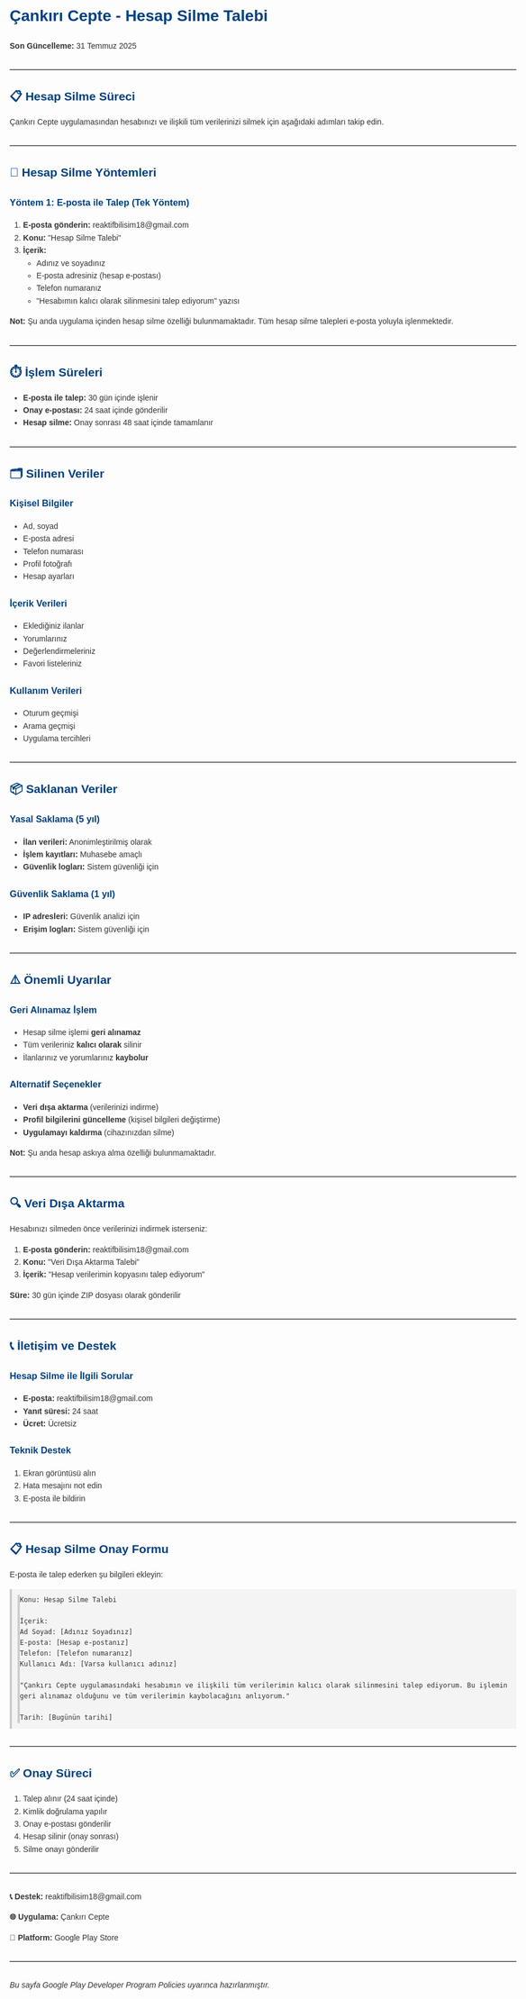 <!DOCTYPE html>
<html lang="tr">
<head>
  <meta charset="UTF-8">
  <meta name="viewport" content="width=device-width, initial-scale=1">
  <title>Çankırı Cepte - Hesap Silme Talebi</title>
  <style>
    body {
      font-family: Arial, sans-serif;
      line-height: 1.6;
      max-width: 900px;
      margin: 40px auto;
      padding: 0 20px;
      color: #333;
    }
    h1, h2, h3 {
      color: #004080;
    }
    code, pre {
      background-color: #f4f4f4;
      padding: 10px;
      display: block;
      white-space: pre-wrap;
      border-left: 4px solid #ccc;
    }
    hr {
      border: none;
      border-top: 1px solid #ccc;
      margin: 30px 0;
    }
  </style>
</head>
<body>

  <h1>Çankırı Cepte - Hesap Silme Talebi</h1>
  <p><strong>Son Güncelleme:</strong> 31 Temmuz 2025</p>

  <hr>

  <h2>📋 Hesap Silme Süreci</h2>
  <p>Çankırı Cepte uygulamasından hesabınızı ve ilişkili tüm verilerinizi silmek için aşağıdaki adımları takip edin.</p>

  <hr>

  <h2>🔄 Hesap Silme Yöntemleri</h2>
  <h3>Yöntem 1: E-posta ile Talep (Tek Yöntem)</h3>
  <ol>
    <li><strong>E-posta gönderin:</strong> reaktifbilisim18@gmail.com</li>
    <li><strong>Konu:</strong> "Hesap Silme Talebi"</li>
    <li><strong>İçerik:</strong>
      <ul>
        <li>Adınız ve soyadınız</li>
        <li>E-posta adresiniz (hesap e-postası)</li>
        <li>Telefon numaranız</li>
        <li>"Hesabımın kalıcı olarak silinmesini talep ediyorum" yazısı</li>
      </ul>
    </li>
  </ol>
  <p><strong>Not:</strong> Şu anda uygulama içinden hesap silme özelliği bulunmamaktadır. Tüm hesap silme talepleri e-posta yoluyla işlenmektedir.</p>

  <hr>

  <h2>⏱️ İşlem Süreleri</h2>
  <ul>
    <li><strong>E-posta ile talep:</strong> 30 gün içinde işlenir</li>
    <li><strong>Onay e-postası:</strong> 24 saat içinde gönderilir</li>
    <li><strong>Hesap silme:</strong> Onay sonrası 48 saat içinde tamamlanır</li>
  </ul>

  <hr>

  <h2>🗂️ Silinen Veriler</h2>
  <h3>Kişisel Bilgiler</h3>
  <ul>
    <li>Ad, soyad</li>
    <li>E-posta adresi</li>
    <li>Telefon numarası</li>
    <li>Profil fotoğrafı</li>
    <li>Hesap ayarları</li>
  </ul>

  <h3>İçerik Verileri</h3>
  <ul>
    <li>Eklediğiniz ilanlar</li>
    <li>Yorumlarınız</li>
    <li>Değerlendirmeleriniz</li>
    <li>Favori listeleriniz</li>
  </ul>

  <h3>Kullanım Verileri</h3>
  <ul>
    <li>Oturum geçmişi</li>
    <li>Arama geçmişi</li>
    <li>Uygulama tercihleri</li>
  </ul>

  <hr>

  <h2>📦 Saklanan Veriler</h2>
  <h3>Yasal Saklama (5 yıl)</h3>
  <ul>
    <li><strong>İlan verileri:</strong> Anonimleştirilmiş olarak</li>
    <li><strong>İşlem kayıtları:</strong> Muhasebe amaçlı</li>
    <li><strong>Güvenlik logları:</strong> Sistem güvenliği için</li>
  </ul>

  <h3>Güvenlik Saklama (1 yıl)</h3>
  <ul>
    <li><strong>IP adresleri:</strong> Güvenlik analizi için</li>
    <li><strong>Erişim logları:</strong> Sistem güvenliği için</li>
  </ul>

  <hr>

  <h2>⚠️ Önemli Uyarılar</h2>
  <h3>Geri Alınamaz İşlem</h3>
  <ul>
    <li>Hesap silme işlemi <strong>geri alınamaz</strong></li>
    <li>Tüm verileriniz <strong>kalıcı olarak</strong> silinir</li>
    <li>İlanlarınız ve yorumlarınız <strong>kaybolur</strong></li>
  </ul>

  <h3>Alternatif Seçenekler</h3>
  <ul>
    <li><strong>Veri dışa aktarma</strong> (verilerinizi indirme)</li>
    <li><strong>Profil bilgilerini güncelleme</strong> (kişisel bilgileri değiştirme)</li>
    <li><strong>Uygulamayı kaldırma</strong> (cihazınızdan silme)</li>
  </ul>
  <p><strong>Not:</strong> Şu anda hesap askıya alma özelliği bulunmamaktadır.</p>

  <hr>

  <h2>🔍 Veri Dışa Aktarma</h2>
  <p>Hesabınızı silmeden önce verilerinizi indirmek isterseniz:</p>
  <ol>
    <li><strong>E-posta gönderin:</strong> reaktifbilisim18@gmail.com</li>
    <li><strong>Konu:</strong> "Veri Dışa Aktarma Talebi"</li>
    <li><strong>İçerik:</strong> "Hesap verilerimin kopyasını talep ediyorum"</li>
  </ol>
  <p><strong>Süre:</strong> 30 gün içinde ZIP dosyası olarak gönderilir</p>

  <hr>

  <h2>📞 İletişim ve Destek</h2>
  <h3>Hesap Silme ile İlgili Sorular</h3>
  <ul>
    <li><strong>E-posta:</strong> reaktifbilisim18@gmail.com</li>
    <li><strong>Yanıt süresi:</strong> 24 saat</li>
    <li><strong>Ücret:</strong> Ücretsiz</li>
  </ul>

  <h3>Teknik Destek</h3>
  <ol>
    <li>Ekran görüntüsü alın</li>
    <li>Hata mesajını not edin</li>
    <li>E-posta ile bildirin</li>
  </ol>

  <hr>

  <h2>📋 Hesap Silme Onay Formu</h2>
  <p>E-posta ile talep ederken şu bilgileri ekleyin:</p>

  <pre><code>Konu: Hesap Silme Talebi

İçerik:
Ad Soyad: [Adınız Soyadınız]
E-posta: [Hesap e-postanız]
Telefon: [Telefon numaranız]
Kullanıcı Adı: [Varsa kullanıcı adınız]

"Çankırı Cepte uygulamasındaki hesabımın ve ilişkili tüm verilerimin kalıcı olarak silinmesini talep ediyorum. Bu işlemin geri alınamaz olduğunu ve tüm verilerimin kaybolacağını anlıyorum."

Tarih: [Bugünün tarihi]</code></pre>

  <hr>

  <h2>✅ Onay Süreci</h2>
  <ol>
    <li>Talep alınır (24 saat içinde)</li>
    <li>Kimlik doğrulama yapılır</li>
    <li>Onay e-postası gönderilir</li>
    <li>Hesap silinir (onay sonrası)</li>
    <li>Silme onayı gönderilir</li>
  </ol>

  <hr>

  <p><strong>📞 Destek:</strong> reaktifbilisim18@gmail.com</p>
  <p><strong>🌐 Uygulama:</strong> Çankırı Cepte</p>
  <p><strong>📱 Platform:</strong> Google Play Store</p>

  <hr>
  <p><em>Bu sayfa Google Play Developer Program Policies uyarınca hazırlanmıştır.</em></p>

</body>
</html>
